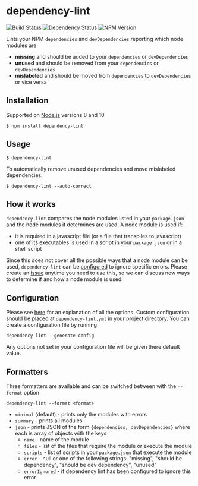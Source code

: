 # dependency-lint
[![Build Status](https://img.shields.io/circleci/project/charlierudolph/dependency-lint/master.svg)](https://circleci.com/gh/charlierudolph/dependency-lint?)
[![Dependency Status](https://img.shields.io/david/charlierudolph/dependency-lint.svg)](https://david-dm.org/charlierudolph/dependency-lint)
[![NPM Version](https://img.shields.io/npm/v/dependency-lint.svg)](https://www.npmjs.com/package/dependency-lint)

Lints your NPM `dependencies` and `devDependencies` reporting which node modules are
* **missing** and should be added to your `dependencies` or `devDependencies`
* **unused** and should be removed from your `dependencies` or `devDependencies`
* **mislabeled** and should be moved from `dependencies` to `devDependencies` or vice versa

## Installation

Supported on [Node.js](https://nodejs.org/en) versions 8 and 10

```
$ npm install dependency-lint
```

## Usage

```
$ dependency-lint
```

To automatically remove unused dependencies and move mislabeled dependencies:
```
$ dependency-lint --auto-correct
```

## How it works
`dependency-lint` compares the node modules listed in your `package.json` and
the node modules it determines are used. A node module is used if:

* it is required in a javascript file (or a file that transpiles to javascript)
* one of its executables is used in a script in your `package.json` or in a shell script

Since this does not cover all the possible ways that a node module can be used,
`dependency-lint` can be [configured](docs/configuration.md#ignoreerrors)
to ignore specific errors. Please create an
[issue](https://github.com/charlierudolph/dependency-lint/issues)
anytime you need to use this, so we can discuss new ways to determine if and
how a node module is used.

## Configuration
Please see [here](docs/configuration.md) for an explanation of all the options.
Custom configuration should be placed at `dependency-lint.yml` in your project directory.
You can create a configuration file by running
```
dependency-lint --generate-config
```
Any options not set in your configuration file will be given there default value.

## Formatters
Three formatters are available and can be switched between with the `--format` option
```
dependency-lint --format <format>
```

* `minimal` (default) - prints only the modules with errors
* `summary` - prints all modules
* `json` - prints JSON of the form `{dependencies, devDependencies}` where each is array of objects with the keys
  * `name` - name of the module
  * `files` - list of the files that require the module or execute the module
  * `scripts` - list of scripts in your `package.json` that execute the module
  * `error` - null or one of the following strings: "missing", "should be dependency", "should be dev dependency", "unused"
  * `errorIgnored` - if dependency lint has been configured to ignore this error.
